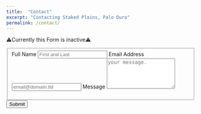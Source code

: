 ```yaml
---
title:  "Contact"
excerpt: "Contacting Staked Plains, Palo Duro"
permalink: /contact/
---
```

⚠️Currently this Form is inactive⚠️
  <form id="fs-frm" name="simple-contact-form" accept-charset="utf-8" action="https://formspree.io/f/mdobawgz" method="post">
    <fieldset id="fs-frm-inputs">
      <label for="full-name">Full Name</label>
      <input class="form-control" type="text" name="name" id="full-name" placeholder="First and Last" required="">
      <label for="email-address">Email Address</label>
      <input class="form-control" type="email" name="_replyto" id="email-address" placeholder="email@domain.tld" required="">
      <label for="message">Message</label>
      <textarea class="form-control" rows="5" name="message" id="message" placeholder="your message." required=""></textarea>
      <input type="hidden" name="_subject" id="email-subject" value="Doctrine of Discovery Contact Form Submission">
      <p>
        <!-- replace with your recaptcha SITE key not secret key -->
      <div class="g-recaptcha" data-sitekey="6LcJYCoeAAAAAMQIYRE5YiJRi-xCbHsc6ua7v6s4"></div>
    </p>
    </fieldset>
    <input type="submit" class="orange btn" value="Submit">
  </form>
